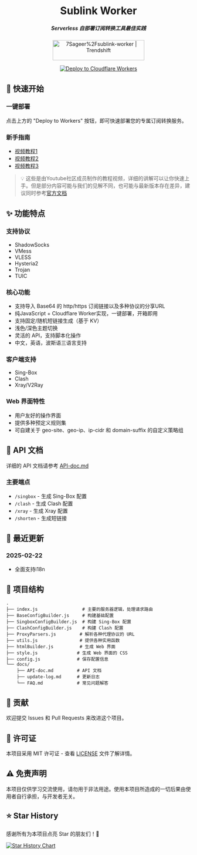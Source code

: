 <div align="center">
  <h1><b>Sublink Worker</b></h1>
  <h5><i>Serverless 自部署订阅转换工具最佳实践</i></h5>
  
  <a href="https://trendshift.io/repositories/12291" target="_blank">
    <img src="https://trendshift.io/api/badge/repositories/12291" alt="7Sageer%2Fsublink-worker | Trendshift" width="250" height="55"/>
  </a>
  
  <!-- <p>
    <a href="https://sublink-worker.sageer.me">https://sublink-worker.sageer.me</a>
  </p> -->
  <br>

  <p>
    <a href="https://deploy.workers.cloudflare.com/?url=https://github.com/GeeKaven/sublink-worker">
      <img src="https://deploy.workers.cloudflare.com/button" alt="Deploy to Cloudflare Workers"/>
    </a>
  </p>
</div>

## 🚀 快速开始

### 一键部署
点击上方的 "Deploy to Workers" 按钮，即可快速部署您的专属订阅转换服务。

### 新手指南
- [视频教程1](https://www.youtube.com/watch?v=ZTgDm4qReyA)
- [视频教程2](https://www.youtube.com/watch?v=_1BfM2Chn7w)
- [视频教程3](https://www.youtube.com/watch?v=7abmWqCXPR8)

> 💡 这些是由Youtube社区成员制作的教程视频，详细的讲解可以让你快速上手。但是部分内容可能与我们的见解不同，也可能与最新版本存在差异，建议同时参考[官方文档](/docs)

## ✨ 功能特点

### 支持协议
- ShadowSocks
- VMess
- VLESS
- Hysteria2
- Trojan
- TUIC

### 核心功能
- 支持导入 Base64 的 http/https 订阅链接以及多种协议的分享URL
- 纯JavaScript + Cloudflare Worker实现，一键部署，开箱即用
- 支持固定/随机短链接生成（基于 KV）
- 浅色/深色主题切换
- 灵活的 API，支持脚本化操作
- 中文，英语，波斯语三语言支持

### 客户端支持
- Sing-Box
- Clash
- Xray/V2Ray

### Web 界面特性
- 用户友好的操作界面
- 提供多种预定义规则集
- 可自建关于 geo-site、geo-ip、ip-cidr 和 domain-suffix 的自定义策略组

## 📖 API 文档

详细的 API 文档请参考 [API-doc.md](/docs/API-doc.md)

### 主要端点
- `/singbox` - 生成 Sing-Box 配置
- `/clash` - 生成 Clash 配置
- `/xray` - 生成 Xray 配置
- `/shorten` - 生成短链接

## 📝 最近更新

### 2025-02-22

- 全面支持i18n

## 🔧 项目结构

```
.
├── index.js                 # 主要的服务器逻辑，处理请求路由
├── BaseConfigBuilder.js     # 构建基础配置
├── SingboxConfigBuilder.js  # 构建 Sing-Box 配置
├── ClashConfigBuilder.js    # 构建 Clash 配置
├── ProxyParsers.js         # 解析各种代理协议的 URL
├── utils.js                # 提供各种实用函数
├── htmlBuilder.js          # 生成 Web 界面
├── style.js               # 生成 Web 界面的 CSS
├── config.js              # 保存配置信息
└── docs/
    ├── API-doc.md         # API 文档
    ├── update-log.md      # 更新日志
    └── FAQ.md             # 常见问题解答
```

## 🤝 贡献

欢迎提交 Issues 和 Pull Requests 来改进这个项目。

## 📄 许可证

本项目采用 MIT 许可证 - 查看 [LICENSE](LICENSE) 文件了解详情。

## ⚠️ 免责声明

本项目仅供学习交流使用，请勿用于非法用途。使用本项目所造成的一切后果由使用者自行承担，与开发者无关。

## ⭐ Star History

感谢所有为本项目点亮 Star 的朋友们！🌟

<a href="https://star-history.com/#7Sageer/sublink-worker&Date">
 <picture>
   <source media="(prefers-color-scheme: dark)" srcset="https://api.star-history.com/svg?repos=7Sageer/sublink-worker&type=Date&theme=dark" />
   <source media="(prefers-color-scheme: light)" srcset="https://api.star-history.com/svg?repos=7Sageer/sublink-worker&type=Date" />
   <img alt="Star History Chart" src="https://api.star-history.com/svg?repos=7Sageer/sublink-worker&type=Date" />
 </picture>
</a>
